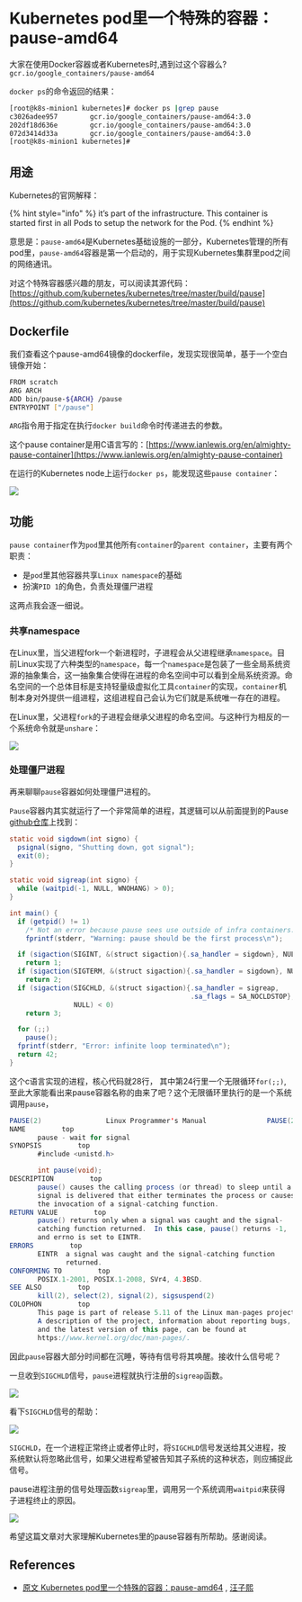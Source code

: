 # Kubernetes pod里一个特殊的容器：pause-amd64

大家在使用Docker容器或者Kubernetes时,遇到过这个容器么?`gcr.io/google_containers/pause-amd64`

`docker ps`的命令返回的结果：

```bash
[root@k8s-minion1 kubernetes]# docker ps |grep pause
c3026adee957        gcr.io/google_containers/pause-amd64:3.0           "/pause"                 22 minutes ago      Up 22 minutes                           k8s_POD.d8dbe16c_redis-master-343230949-04glm_default_ce3f60a9-095d-11e7-914b-0a77ecd65f3e_66c108d5
202df18d636e        gcr.io/google_containers/pause-amd64:3.0           "/pause"                 24 hours ago        Up 24 hours                             k8s_POD.d8dbe16c_kube-proxy-js0z0_kube-system_2866cfc2-0891-11e7-914b-0a77ecd65f3e_c8e1a667
072d3414d33a        gcr.io/google_containers/pause-amd64:3.0           "/pause"                 24 hours ago        Up 24 hours                             k8s_POD.d8dbe16c_kube-flannel-ds-tsps5_default_2866e3fb-0891-11e7-914b-0a77ecd65f3e_be4b719e
[root@k8s-minion1 kubernetes]#
```

## 用途

Kubernetes的官网解释：

{% hint style="info" %}
it’s part of the infrastructure. This container is started first in all Pods to setup the network for the Pod.
{% endhint %}

意思是：`pause-amd64`是Kubernetes基础设施的一部分，Kubernetes管理的所有pod里，`pause-amd64`容器是第一个启动的，用于实现Kubernetes集群里pod之间的网络通讯。

对这个特殊容器感兴趣的朋友，可以阅读其源代码： [https://github.com/kubernetes/kubernetes/tree/master/build/pause](https://github.com/kubernetes/kubernetes/tree/master/build/pause)

## Dockerfile

我们查看这个pause-amd64镜像的dockerfile，发现实现很简单，基于一个空白镜像开始：

```bash
FROM scratch
ARG ARCH
ADD bin/pause-${ARCH} /pause
ENTRYPOINT ["/pause"]
```

`ARG`指令用于指定在执行`docker build`命令时传递进去的参数。

这个pause container是用C语言写的：[https://www.ianlewis.org/en/almighty-pause-container](https://www.ianlewis.org/en/almighty-pause-container)

在运行的Kubernetes node上运行`docker ps`，能发现这些`pause container`：

![](../.gitbook/assets/image%20%2821%29.png)

## 功能

`pause container`作为`pod`里其他所有`container`的`parent container`，主要有两个职责：

* 是`pod`里其他容器共享`Linux namespace`的基础 
* 扮演`PID 1`的角色，负责处理僵尸进程

这两点我会逐一细说。

### 共享namespace

在Linux里，当父进程fork一个新进程时，子进程会从父进程继承`namespace`。目前Linux实现了六种类型的`namespace`，每一个`namespace`是包装了一些全局系统资源的抽象集合，这一抽象集合使得在进程的命名空间中可以看到全局系统资源。命名空间的一个总体目标是支持轻量级虚拟化工具`container`的实现，`container`机制本身对外提供一组进程，这组进程自己会认为它们就是系统唯一存在的进程。

在Linux里，父进程`fork`的子进程会继承父进程的命名空间。与这种行为相反的一个系统命令就是`unshare`：

![](../.gitbook/assets/image%20%2826%29.png)

### 处理僵尸进程

再来聊聊`pause`容器如何处理僵尸进程的。

`Pause`容器内其实就运行了一个非常简单的进程，其逻辑可以从前面提到的Pause [github仓库](https://github.com/kubernetes/kubernetes/tree/master/build/pause)上找到：

```java
static void sigdown(int signo) {
  psignal(signo, "Shutting down, got signal");
  exit(0);
}

static void sigreap(int signo) {
  while (waitpid(-1, NULL, WNOHANG) > 0);
}

int main() {
  if (getpid() != 1)
    /* Not an error because pause sees use outside of infra containers. */
    fprintf(stderr, "Warning: pause should be the first process\n");

  if (sigaction(SIGINT, &(struct sigaction){.sa_handler = sigdown}, NULL) < 0)
    return 1;
  if (sigaction(SIGTERM, &(struct sigaction){.sa_handler = sigdown}, NULL) < 0)
    return 2;
  if (sigaction(SIGCHLD, &(struct sigaction){.sa_handler = sigreap,
                                             .sa_flags = SA_NOCLDSTOP},
                NULL) < 0)
    return 3;

  for (;;)
    pause();
  fprintf(stderr, "Error: infinite loop terminated\n");
  return 42;
}
```

这个c语言实现的进程，核心代码就28行， 其中第24行里一个无限循环`for(;;)`, 至此大家能看出来pause容器名称的由来了吧？这个无限循环里执行的是一个系统调用`pause`，

```java
PAUSE(2)                Linux Programmer's Manual               PAUSE(2)
NAME         top
       pause - wait for signal
SYNOPSIS         top
       #include <unistd.h>

       int pause(void);
DESCRIPTION         top
       pause() causes the calling process (or thread) to sleep until a
       signal is delivered that either terminates the process or causes
       the invocation of a signal-catching function.
RETURN VALUE         top
       pause() returns only when a signal was caught and the signal-
       catching function returned.  In this case, pause() returns -1,
       and errno is set to EINTR.
ERRORS         top
       EINTR  a signal was caught and the signal-catching function
              returned.
CONFORMING TO         top
       POSIX.1-2001, POSIX.1-2008, SVr4, 4.3BSD.
SEE ALSO         top
       kill(2), select(2), signal(2), sigsuspend(2)
COLOPHON         top
       This page is part of release 5.11 of the Linux man-pages project.
       A description of the project, information about reporting bugs,
       and the latest version of this page, can be found at
       https://www.kernel.org/doc/man-pages/.
```

因此`pause`容器大部分时间都在沉睡，等待有信号将其唤醒。接收什么信号呢？

一旦收到`SIGCHLD`信号，`pause`进程就执行注册的`sigreap`函数。

![](../.gitbook/assets/image%20%2825%29.png)

看下`SIGCHLD`信号的帮助：

![](../.gitbook/assets/image%20%2824%29.png)

`SIGCHLD`，在一个进程正常终止或者停止时，将`SIGCHLD`信号发送给其父进程，按系统默认将忽略此信号，如果父进程希望被告知其子系统的这种状态，则应捕捉此信号。

pause进程注册的信号处理函数`sigreap`里，调用另一个系统调用`waitpid`来获得子进程终止的原因。

![](../.gitbook/assets/image%20%2822%29.png)

希望这篇文章对大家理解Kubernetes里的pause容器有所帮助。感谢阅读。

## References

* [原文 Kubernetes pod里一个特殊的容器：pause-amd64](https://blog.csdn.net/i042416/article/details/85160895) ,  [汪子熙](https://jerry.blog.csdn.net/)


